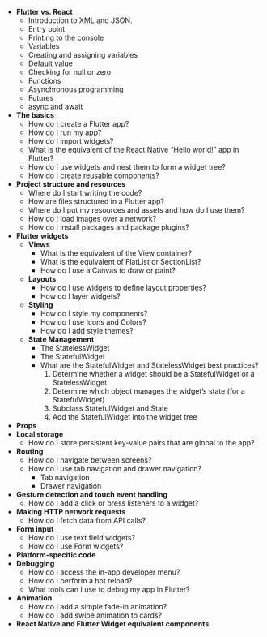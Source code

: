 + **Flutter vs. React**
	+ Introduction to XML and JSON.
	+ Entry point
	+ Printing to the console
	+ Variables
	+ Creating and assigning variables
	+ Default value
	+ Checking for null or zero
	+ Functions
	+ Asynchronous programming
	+ Futures
	+ async and await
+ **The basics**
	+ How do I create a Flutter app?
	+ How do I run my app?
	+ How do I import widgets?
	+ What is the equivalent of the React Native “Hello world!” app in Flutter?
	+ How do I use widgets and nest them to form a widget tree?
	+ How do I create reusable components?
+ **Project structure and resources**
	+ Where do I start writing the code?
	+ How are files structured in a Flutter app?
	+ Where do I put my resources and assets and how do I use them?
	+ How do I load images over a network?
	+ How do I install packages and package plugins?
+ **Flutter widgets**
	+ **Views**
		+ What is the equivalent of the View container?
		+ What is the equivalent of FlatList or SectionList?
		+ How do I use a Canvas to draw or paint?
	+ **Layouts**
		+ How do I use widgets to define layout properties?
		+ How do I layer widgets?
	+ **Styling**
		+ How do I style my components?
		+ How do I use Icons and Colors?
		+ How do I add style themes?
	+ **State Management**
		+ The StatelessWidget
		+ The StatefulWidget
		+ What are the StatefulWidget and StatelessWidget best practices?
			1. Determine whether a widget should be a StatefulWidget or a StatelessWidget
			2. Determine which object manages the widget’s state (for a StatefulWidget)
			3. Subclass StatefulWidget and State
			4. Add the StatefulWidget into the widget tree
+ **Props**
+ **Local storage**
	+ How do I store persistent key-value pairs that are global to the app?
+ **Routing**
	+ How do I navigate between screens?
	+ How do I use tab navigation and drawer navigation?
		+ Tab navigation
		+ Drawer navigation
+ **Gesture detection and touch event handling**
	+ How do I add a click or press listeners to a widget?
+ **Making HTTP network requests**
	+ How do I fetch data from API calls?
+ **Form input**
	+ How do I use text field widgets?
	+ How do I use Form widgets?
+ **Platform-specific code**
+ **Debugging**
	+ How do I access the in-app developer menu?
	+ How do I perform a hot reload?
	+ What tools can I use to debug my app in Flutter?
+ **Animation**
	+ How do I add a simple fade-in animation?
	+ How do I add swipe animation to cards?
+ **React Native and Flutter Widget equivalent components**